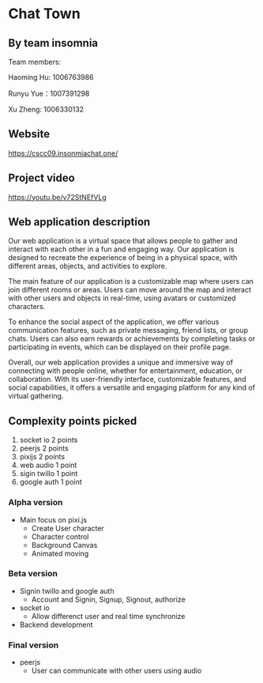 # Chat Town

## By team insomnia

Team members:

Haoming Hu: 1006763986

Runyu Yue：1007391298

Xu Zheng: 1006330132

## Website

https://cscc09.insonmiachat.one/

## Project video

https://youtu.be/v72StNEfVLg

## Web application description

Our web application is a virtual space that allows people to gather and interact with each other in a fun and engaging way. Our application is designed to recreate the experience of being in a physical space, with different areas, objects, and activities to explore.

The main feature of our application is a customizable map where users can join different rooms or areas. Users can move around the map and interact with other users and objects in real-time, using avatars or customized characters.

To enhance the social aspect of the application, we offer various communication features, such as private messaging, friend lists, or group chats. Users can also earn rewards or achievements by completing tasks or participating in events, which can be displayed on their profile page.

Overall, our web application provides a unique and immersive way of connecting with people online, whether for entertainment, education, or collaboration. With its user-friendly interface, customizable features, and social capabilities, it offers a versatile and engaging platform for any kind of virtual gathering.

## Complexity points picked

1. socket io 2 points
2. peerjs 2 points
3. pixijs 2 points
4. web audio 1 point
5. sigin twillo 1 point
6. google auth 1 point

### Alpha version

- Main focus on pixi.js
  - Create User character
  - Character control
  - Background Canvas
  - Animated moving

### Beta version

- Signin twillo and google auth
  - Account and Signin, Signup, Signout, authorize
- socket io
  - Allow differenct user and real time synchronize
- Backend development

### Final version

- peerjs
  - User can communicate with other users using audio
